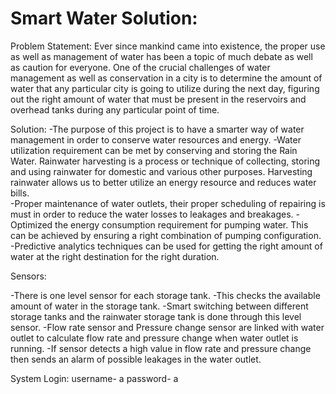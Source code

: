 # Smart Water Solution:
Problem Statement:
Ever since mankind came into existence, the proper use as well as management of water has been a topic of much debate as well as caution for everyone.
One of the crucial challenges of water management as well as conservation in a city is to determine the amount of water that any particular city is going to utilize during the next day, figuring out the right amount of water that must be present in the reservoirs and overhead tanks during any particular point of time.

Solution:
-The purpose of this project is to have a smarter way of water management in order to conserve water resources and energy.
-Water utilization requirement can be met by conserving and storing the Rain Water. Rainwater harvesting is a process or technique of collecting, storing and using rainwater for domestic and various other purposes. Harvesting rainwater allows us to better utilize an energy resource and reduces water bills.  
-Proper maintenance of water outlets, their proper scheduling of repairing is must in order to reduce the water losses to leakages and breakages.
-Optimized the energy consumption requirement for pumping water. This can be achieved by ensuring a right combination of pumping configuration.
-Predictive analytics techniques can be used for getting the right amount of water at the right destination for the right duration.

Sensors:

-There is one level sensor for each storage tank.
-This checks the available amount of water in the storage tank.
-Smart switching between different storage tanks and the rainwater storage tank is done through this level sensor. 
-Flow rate sensor and Pressure change sensor are linked with water outlet to calculate flow rate and pressure change when water outlet is running.
-If sensor detects a high value in flow rate and pressure change then sends an alarm of possible leakages in the water outlet.

System Login: 
username- a
password- a


